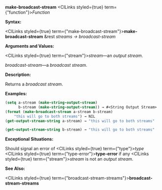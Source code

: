 **make-broadcast-stream** <ClLinks styled={true} term={"function"}><i>Function</i></ClLinks> 



**Syntax:** 



<ClLinks styled={true} term={"make-broadcast-stream"}><b>make-broadcast-stream</b></ClLinks> &amp;rest *streams → broadcast-stream* 



**Arguments and Values:** 



<ClLinks styled={true} term={"stream"}><i>stream</i></ClLinks>—an *output stream*. 



*broadcast-stream*—a *broadcast stream*. 



**Description:** 



Returns a *broadcast stream*. 



**Examples:**
```lisp
(setq a-stream (make-string-output-stream) 
      b-stream (make-string-output-stream)) → #<String Output Stream> 
(format (make-broadcast-stream a-stream b-stream) 
	"this will go to both streams") → NIL 
(get-output-stream-string a-stream) → "this will go to both streams" 

(get-output-stream-string b-stream) → "this will go to both streams" 
```
**Exceptional Situations:** 



Should signal an error of <ClLinks styled={true} term={"type"}><i>type</i></ClLinks> <ClLinks styled={true} term={"type-error"}><b>type-error</b></ClLinks> if any <ClLinks styled={true} term={"stream"}><i>stream</i></ClLinks> is not an *output stream*. 



**See Also:** 



<ClLinks styled={true} term={"broadcast-stream-streams"}><b>broadcast-stream-streams</b></ClLinks> 



